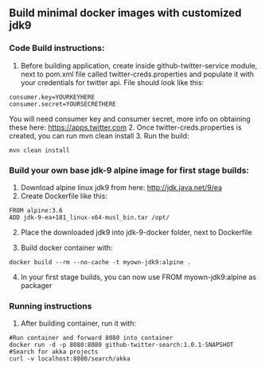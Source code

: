 ## Build minimal docker images with customized jdk9


### Code Build instructions:

1. Before building application, create inside github-twitter-service module, next to pom.xml file called twitter-creds.properties and populate it with your credentials for twitter api.
File should look like this:
```
consumer.key=YOURKEYHERE
consumer.secret=YOURSECRETHERE
```
You will need consumer key and consumer secret, more info on obtaining these here: https://apps.twitter.com
2. Once twitter-creds.properties is created, you can run mvn clean install
3. Run the build:
```
mvn clean install
```

### Build your own base jdk-9 alpine image for first stage builds:
1. Download alpine linux jdk9 from here: http://jdk.java.net/9/ea
2. Create Dockerfile like this:
```
FROM alpine:3.6
ADD jdk-9-ea+181_linux-x64-musl_bin.tar /opt/
```
2. Place the downloaded jdk9 into jdk-9-docker folder, next to Dockerfile

3. Build docker container with:
 ```
 docker build --rm --no-cache -t myown-jdk9:alpine .
 ```
4. In your first stage builds, you can now use FROM myown-jdk9:alpine as packager


### Running instructions
1. After building container, run it with: 
```
#Run container and forward 8080 into container
docker run -d -p 8080:8080 github-twitter-search:1.0.1-SNAPSHOT
#Search for akka projects
curl -v localhost:8080/search/akka
```

